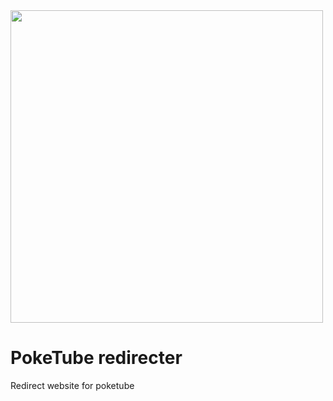    
   <a href="https://poketube.fun/watch?v=9sJUDx7iEJw&quality=medium&=sjohgteojgytrueugtye4jhtytjrjnyıı">
   <img src="https://poketube.fun/css/logo.svg" width="500"> </a><br>
   
  # PokeTube redirecter  
 
  Redirect website for poketube